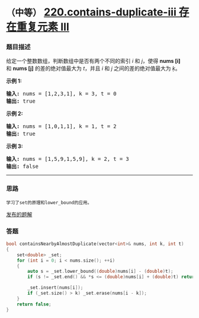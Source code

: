 # `（中等）` [220.contains-duplicate-iii 存在重复元素 III](https://leetcode-cn.com/problems/contains-duplicate-iii/)

### 题目描述
<p>给定一个整数数组，判断数组中是否有两个不同的索引 <em>i</em> 和 <em>j</em>，使得&nbsp;<strong>nums [i]</strong> 和&nbsp;<strong>nums [j]</strong>&nbsp;的差的绝对值最大为 <em>t</em>，并且 <em>i</em> 和 <em>j</em> 之间的差的绝对值最大为 <em>ķ</em>。</p>

<p><strong>示例&nbsp;1:</strong></p>

<pre><strong>输入:</strong> nums = [1,2,3,1], k<em> </em>= 3, t = 0
<strong>输出:</strong> true</pre>

<p><strong>示例 2:</strong></p>

<pre><strong>输入: </strong>nums = [1,0,1,1], k<em> </em>=<em> </em>1, t = 2
<strong>输出:</strong> true</pre>

<p><strong>示例 3:</strong></p>

<pre><strong>输入: </strong>nums = [1,5,9,1,5,9], k = 2, t = 3
<strong>输出:</strong> false</pre>


---
### 思路
```
学习了set的原理和lower_bound的应用。
```

[发布的题解](https://leetcode-cn.com/problems/contains-duplicate-iii/solution/220-by-ikaruga/)

### 答题
``` C++
bool containsNearbyAlmostDuplicate(vector<int>& nums, int k, int t) 
{
	set<double> _set;
	for (int i = 0; i < nums.size(); ++i) 
	{
		auto s = _set.lower_bound((double)nums[i] - (double)t);
		if (s != _set.end() && *s <= (double)nums[i] + (double)t) return true;

		_set.insert(nums[i]);
		if (_set.size() > k) _set.erase(nums[i - k]);
	}
	return false;
}
```

